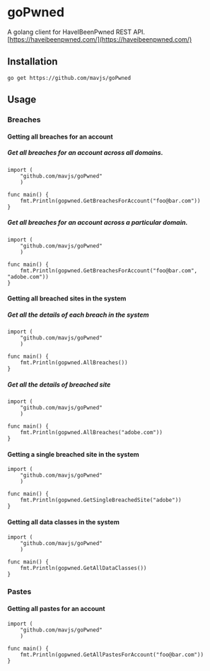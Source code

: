 goPwned
=======

A golang client for HaveIBeenPwned REST API. 
[https://haveibeenpwned.com/](https://haveibeenpwned.com/)

Installation
------------

```go get https://github.com/mavjs/goPwned```

Usage
-----
### Breaches 

#### Getting all breaches for an account

##### Get all breaches for an account across all domains.

```golang
import (
    "github.com/mavjs/goPwned"
    )

func main() {
    fmt.Println(gopwned.GetBreachesForAccount("foo@bar.com"))
}
```

##### Get all breaches for an account across a particular domain.

```golang
import (
    "github.com/mavjs/goPwned"
    )

func main() {
    fmt.Println(gopwned.GetBreachesForAccount("foo@bar.com", "adobe.com"))
}
```

#### Getting all breached sites in the system

##### Get all the details of each breach in the system

```golang
import (
    "github.com/mavjs/goPwned"
    )

func main() {
    fmt.Println(gopwned.AllBreaches())
}
```

##### Get all the details of breached site

```golang
import (
    "github.com/mavjs/goPwned"
    )

func main() {
    fmt.Println(gopwned.AllBreaches("adobe.com"))
}
```

#### Getting a single breached site in the system

```golang
import (
    "github.com/mavjs/goPwned"
    )

func main() {
    fmt.Println(gopwned.GetSingleBreachedSite("adobe"))
}
```

#### Getting all data classes in the system

```golang
import (
    "github.com/mavjs/goPwned"
    )

func main() {
    fmt.Println(gopwned.GetAllDataClasses())
}
```

### Pastes

#### Getting all pastes for an account

```golang
import (
    "github.com/mavjs/goPwned"
    )

func main() {
    fmt.Println(gopwned.GetAllPastesForAccount("foo@bar.com"))
}
```
